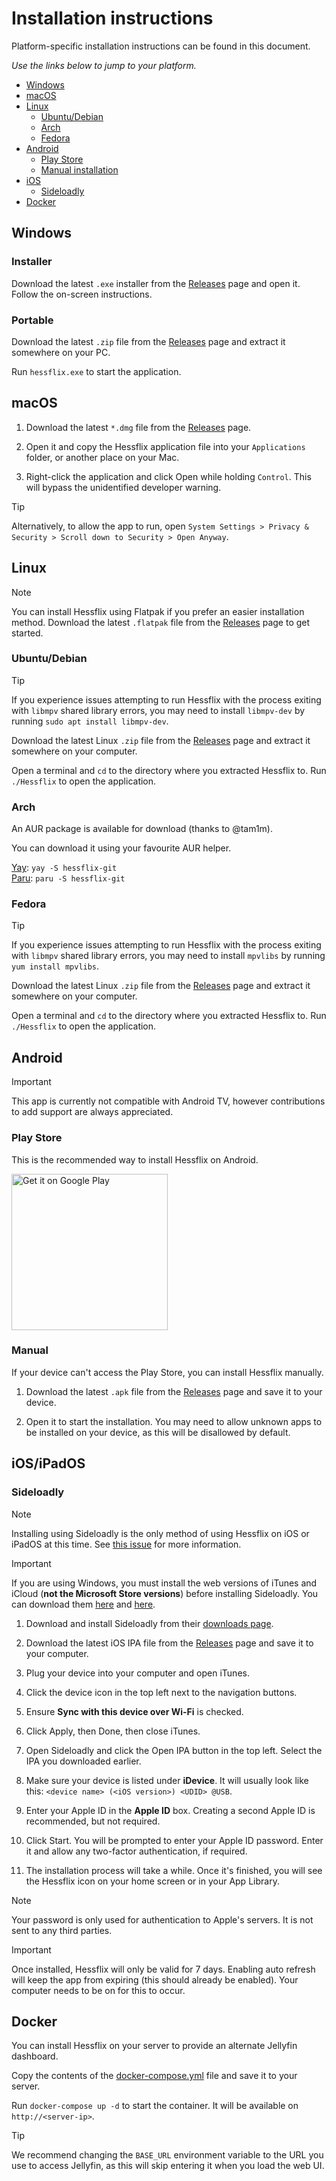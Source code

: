 # Installation instructions

Platform-specific installation instructions can be found in this document.

*Use the links below to jump to your platform.*

- [Windows](#windows)
- [macOS](#macos)
- [Linux](#linux)
	- [Ubuntu/Debian](#ubuntudebian)
	- [Arch](#arch)
	- [Fedora](#fedora)
- [Android](#android)
	- [Play Store](#play-store)
	- [Manual installation](#manual)
- [iOS](#iosipados)
	- [Sideloadly](#sideloadly)
- [Docker](#docker)


## Windows

### Installer

Download the latest `.exe` installer from the [Releases](https://github.com/DonutWare/Hessflix/releases) page and open it. Follow the on-screen instructions.

### Portable

Download the latest `.zip` file from the [Releases](https://github.com/DonutWare/Hessflix/releases) page and extract it somewhere on your PC.

Run `hessflix.exe` to start the application.

## macOS

1. Download the latest `*.dmg` file from the [Releases](https://github.com/DonutWare/Hessflix/releases) page.

2. Open it and copy the Hessflix application file into your `Applications` folder, or another place on your Mac.

3. Right-click the application and click Open while holding `Control`. This will bypass the unidentified developer warning.

> [!TIP]
> Alternatively, to allow the app to run, open `System Settings > Privacy & Security > Scroll down to Security > Open Anyway`.

## Linux

> [!NOTE]
> You can install Hessflix using Flatpak if you prefer an easier installation method. Download the latest `.flatpak` file from the [Releases](https://github.com/DonutWare/Hessflix/releases) page to get started.

### Ubuntu/Debian

> [!TIP]
> If you experience issues attempting to run Hessflix with the process exiting with `libmpv` shared library errors, you may need to install `libmpv-dev` by running `sudo apt install libmpv-dev`.

Download the latest Linux `.zip` file from the [Releases](https://github.com/DonutWare/Hessflix/releases) page and extract it somewhere on your computer.

Open a terminal and `cd` to the directory where you extracted Hessflix to. Run `./Hessflix` to open the application.

### Arch

An AUR package is available for download (thanks to @tam1m).

You can download it using your favourite AUR helper.

[Yay](https://github.com/Jguer/yay): `yay -S hessflix-git`<br>
[Paru](https://github.com/Morganamilo/paru): `paru -S hessflix-git`

### Fedora

> [!TIP]
> If you experience issues attempting to run Hessflix with the process exiting with `libmpv` shared library errors, you may need to install `mpvlibs` by running `yum install mpvlibs`.

Download the latest Linux `.zip` file from the [Releases](https://github.com/DonutWare/Hessflix/releases) page and extract it somewhere on your computer.

Open a terminal and `cd` to the directory where you extracted Hessflix to. Run `./Hessflix` to open the application.

## Android

> [!IMPORTANT]
> This app is currently not compatible with Android TV, however contributions to add support are always appreciated.
### Play Store

This is the recommended way to install Hessflix on Android.

<a href='https://play.google.com/store/apps/details?id=tv.hessflix.client&pcampaignid=pcampaignidMKT-Other-global-all-co-prtnr-py-PartBadge-Mar2515-1'><img alt='Get it on Google Play' src='https://play.google.com/intl/en_us/badges/static/images/badges/en_badge_web_generic.png' width=250/></a>

### Manual

If your device can't access the Play Store, you can install Hessflix manually.

1. Download the latest `.apk` file from the [Releases](https://github.com/DonutWare/Hessflix/releases) page and save it to your device.

2. Open it to start the installation. You may need to allow unknown apps to be installed on your device, as this will be disallowed by default.

## iOS/iPadOS

### Sideloadly

> [!NOTE]
> Installing using Sideloadly is the only method of using Hessflix on iOS or iPadOS at this time. See [this issue](https://github.com/DonutWare/Hessflix/issues/40) for more information.

> [!IMPORTANT]
> If you are using Windows, you must install the web versions of iTunes and iCloud (**not the Microsoft Store versions**) before installing Sideloadly. You can download them [here](https://www.apple.com/itunes/download/win64) and [here](https://updates.cdn-apple.com/2020/windows/001-39935-20200911-1A70AA56-F448-11EA-8CC0-99D41950005E/iCloudSetup.exe).

1. Download and install Sideloadly from their [downloads page](https://sideloadly.io/#download).

2. Download the latest iOS IPA file from the [Releases](https://github.com/DonutWare/Hessflix/releases) page and save it to your computer.

3. Plug your device into your computer and open iTunes.

4. Click the device icon in the top left next to the navigation buttons.

5. Ensure **Sync with this device over Wi-Fi** is checked.

6. Click Apply, then Done, then close iTunes.

7. Open Sideloadly and click the Open IPA button in the top left. Select the IPA you downloaded earlier.

8. Make sure your device is listed under **iDevice**. It will usually look like this: `<device name> (<iOS version>) <UDID> @USB`.

9. Enter your Apple ID in the **Apple ID** box. Creating a second Apple ID is recommended, but not required.

10. Click Start. You will be prompted to enter your Apple ID password. Enter it and allow any two-factor authentication, if required.

11. The installation process will take a while. Once it's finished, you will see the Hessflix icon on your home screen or in your App Library.

> [!NOTE]
> Your password is only used for authentication to Apple's servers. It is not sent to any third parties.

> [!IMPORTANT]
> Once installed, Hessflix will only be valid for 7 days. Enabling auto refresh will keep the app from expiring (this should already be enabled). Your computer needs to be on for this to occur.

## Docker

You can install Hessflix on your server to provide an alternate Jellyfin dashboard.

Copy the contents of the [docker-compose.yml](https://raw.githubusercontent.com/DonutWare/Hessflix/refs/heads/develop/docker-compose.yml) file and save it to your server.

Run `docker-compose up -d` to start the container. It will be available on `http://<server-ip>`.

> [!TIP]
> We recommend changing the `BASE_URL` environment variable to the URL you use to access Jellyfin, as this will skip entering it when you load the web UI.

